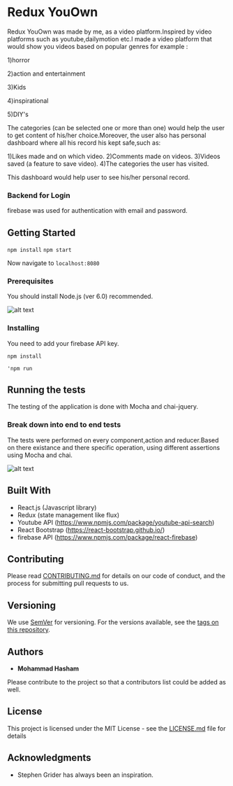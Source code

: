 # Redux YouOwn

Redux YouOwn was made by me, as a video platform.Inspired by video platforms such as youtube,dailymotion etc.I made a video platform that would show you videos based on popular genres for example : 

1)horror


2)action and entertainment


3)Kids


4)inspirational


5)DIY's

The categories (can be selected one or more than one) would help the user to get content of his/her choice.Moreover, the user also has 
personal dashboard where all his record his kept safe,such as:

1)Likes made and on which video.
2)Comments made on videos.
3)Videos saved (a feature to save video).
4)The categories the user has visited.

This dashboard would help user to see his/her personal record.


### Backend for Login

firebase was used for authentication with email and password.

## Getting Started

`npm install`
`npm start `

Now navigate to `localhost:8080`

### Prerequisites

You should install Node.js (ver 6.0) recommended.

![alt text](http://i.imgur.com/15iz1HR.png)


### Installing

You need to add your firebase API key.

`npm install`


`'npm run`


## Running the tests

The testing of the application is done with Mocha and chai-jquery.

### Break down into end to end tests

The tests were performed on every component,action and reducer.Based on there existance and there specific operation, using different 
assertions using Mocha and chai.

![alt text](http://i.imgur.com/BYlzQRM.png[/img])


## Built With

* React.js (Javascript library)
* Redux (state management like flux)
* Youtube API (https://www.npmjs.com/package/youtube-api-search)
* React Bootstrap (https://react-bootstrap.github.io/)
* firebase API (https://www.npmjs.com/package/react-firebase)

## Contributing

Please read [CONTRIBUTING.md](https://gist.github.com/PurpleBooth/b24679402957c63ec426) for details on our code of conduct, and the process for submitting pull requests to us.

## Versioning

We use [SemVer](http://semver.org/) for versioning. For the versions available, see the [tags on this repository](https://github.com/your/project/tags). 

## Authors

* **Mohammad Hasham**

Please contribute to the project so that a contributors list could be added as well.

## License

This project is licensed under the MIT License - see the [LICENSE.md](LICENSE.md) file for details

## Acknowledgments

* Stephen Grider has always been an inspiration.
